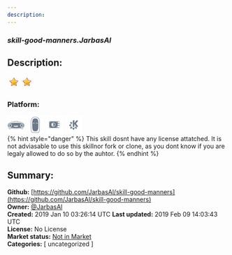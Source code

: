 ```yaml
---
description: 
---
```


### _skill-good-manners.JarbasAl_  
## Description:  
  
![](../.gitbook/assets/star.png)![](../.gitbook/assets/star.png)  
### Platform:  
 ![Mark I](../.gitbook/assets/mark-1-icon.png)  ![Mark II](../.gitbook/assets/mark-2-icon.png)  ![Picroft](../.gitbook/assets/picroft-icon.png)  ![plasmoid](../.gitbook/assets/kde.png)   
{% hint style="danger" %}
This skill dosnt have any license attatched. It is not adviasable to use this skillnor fork or clone, as you dont know if you are legaly allowed to do so by the auhtor.
{% endhint %}
  
## Summary:  
**Github:** [https://github.com/JarbasAl/skill-good-manners](https://github.com/JarbasAl/skill-good-manners)  
**Owner:** [@JarbasAl](https://github.com/JarbasAl)  
**Created:** 2019 Jan 10 03:26:14 UTC  **Last updated:** 2019 Feb 09 14:03:43 UTC  
**License:** No License  
**Market status:** [Not in Market](https://market.mycroft.ai/skill/)  
**Categories:** [ uncategorized ]   
